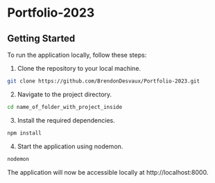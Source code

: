 # Portfolio-2023

## Getting Started

To run the application locally, follow these steps:

1. Clone the repository to your local machine.

```bash
git clone https://github.com/BrendonDesvaux/Portfolio-2023.git
```
2. Navigate to the project directory.
```bash
cd name_of_folder_with_project_inside
```
3. Install the required dependencies.
```bash
npm install
```
4. Start the application using nodemon.
```bash
nodemon
```
The application will now be accessible locally at http://localhost:8000.
